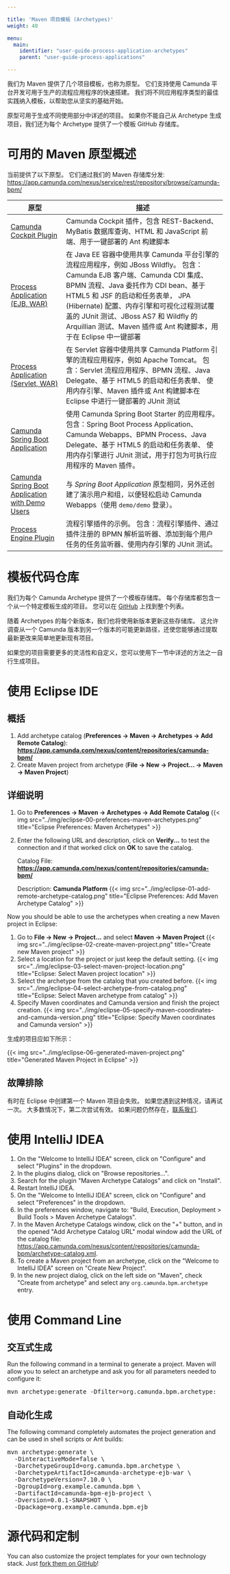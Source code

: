 ```yaml
---

title: 'Maven 项目模板 (Archetypes)'
weight: 40

menu:
  main:
    identifier: "user-guide-process-application-archetypes"
    parent: "user-guide-process-applications"

---
```


我们为 Maven 提供了几个项目模板，也称为原型。
它们支持使用 Camunda 平台开发可用于生产的流程应用程序的快速搭建。
我们将不同应用程序类型的最佳实践纳入模板，以帮助您从坚实的基础开始。

原型可用于生成不同使用部分中详述的项目。
如果你不能自己从 Archetype 生成项目，我们还为每个 Archetype 提供了一个模板 GitHub 存储库。

# 可用的 Maven 原型概述

当前提供了以下原型。 它们通过我们的 Maven 存储库分发: https://app.camunda.com/nexus/service/rest/repository/browse/camunda-bpm/

<table class="table table-bordered">
  <thead>
    <tr><th>原型</th><th>描述</th></tr>
  </thead>
  <tbody>
    <tr>
      <td><a href="https://app.camunda.com/nexus/service/rest/repository/browse/camunda-bpm/org/camunda/bpm/archetype/camunda-archetype-cockpit-plugin/">Camunda Cockpit Plugin</a></td>
      <td>Camunda Cockpit 插件，包含 REST-Backend、MyBatis 数据库查询、HTML 和 JavaScript 前端、用于一键部署的 Ant 构建脚本</td>
    </tr>
    <tr>
      <td><a href="https://app.camunda.com/nexus/service/rest/repository/browse/camunda-bpm/org/camunda/bpm/archetype/camunda-archetype-ejb-war/">Process Application (EJB, WAR)</a></td>
      <td>在 Java EE 容器中使用共享 Camunda 平台引擎的流程应用程序，例如 JBoss Wildfly。
           包含：Camunda EJB 客户端、Camunda CDI 集成、BPMN 流程、Java 委托作为 CDI bean、基于 HTML5 和 JSF 的启动和任务表单，
           JPA (Hibernate) 配置、内存引擎和可视化过程测试覆盖的 JUnit 测试、JBoss AS7 和 Wildfly 的 Arquillian 测试、Maven 插件或 Ant 构建脚本，用于在 Eclipse 中一键部署</td>
    </tr>
    <tr>
      <td><a href="https://app.camunda.com/nexus/service/rest/repository/browse/camunda-bpm/org/camunda/bpm/archetype/camunda-archetype-servlet-war/">Process Application (Servlet, WAR)</a></td>
      <td>在 Servlet 容器中使用共享 Camunda Platform 引擎的流程应用程序，例如 Apache Tomcat。
           包含：Servlet 流程应用程序、BPMN 流程、Java Delegate、基于 HTML5 的启动和任务表单、
           使用内存引擎、Maven 插件或 Ant 构建脚本在 Eclipse 中进行一键部署的 JUnit 测试</td>
    </tr>
    <tr>
      <td><a href="https://app.camunda.com/nexus/service/rest/repository/browse/camunda-bpm/org/camunda/bpm/archetype/camunda-archetype-spring-boot/">Camunda Spring Boot Application</a></td>
      <td>使用 Camunda Spring Boot Starter 的应用程序。
           包含：Spring Boot Process Application、Camunda Webapps、BPMN Process、Java Delegate、基于 HTML5 的启动和任务表单、
           使用内存引擎进行 JUnit 测试，用于打包为可执行应用程序的 Maven 插件。</td>
    </tr>
    <tr>
      <td><a href="https://app.camunda.com/nexus/service/rest/repository/browse/camunda-bpm/org/camunda/bpm/archetype/camunda-archetype-spring-boot-demo/">Camunda Spring Boot Application with Demo Users</a></td>
      <td>与 <i>Spring Boot Application</i> 原型相同，另外还创建了演示用户和组，以便轻松启动 Camunda Webapps（使用 <code>demo/demo</code> 登录）。</td>
    </tr>
    <tr>
      <td><a href="https://app.camunda.com/nexus/service/rest/repository/browse/camunda-bpm/org/camunda/bpm/archetype/camunda-archetype-engine-plugin/">Process Engine Plugin</a></td>
      <td>流程引擎插件的示例。
       包含：流程引擎插件、通过插件注册的 BPMN 解析监听器、添加到每个用户任务的任务监听器、使用内存引擎的 JUnit 测试。</td>
    </tr>
  </tbody>
</table>

# 模板代码仓库

我们为每个 Camunda Archetype 提供了一个模板存储库。
每个存储库都包含一个从一个特定模板生成的项目。
您可以在 [GitHub](https://github.com/camunda?q=%22camunda-bpm-archetype-%22) 上找到整个列表。

随着 Archetypes 的每个新版本，我们也将使用新版本更新这些存储库。
这允许调查从一个 Camunda 版本到另一个版本的可能更新路径，还使您能够通过提取最新更改来简单地更新现有项目。

如果您的项目需要更多的灵活性和自定义，您可以使用下一节中详述的方法之一自行生成项目。

# 使用 Eclipse IDE

## 概括

1. Add archetype catalog (**Preferences -> Maven -> Archetypes -> Add Remote Catalog**):
    **https://app.camunda.com/nexus/content/repositories/camunda-bpm/**
2. Create Maven project from archetype (**File -> New -> Project... -> Maven -> Maven Project**)


## 详细说明

1. Go to **Preferences -> Maven -> Archetypes -> Add Remote Catalog**
{{< img src="../img/eclipse-00-preferences-maven-archetypes.png" title="Eclipse Preferences: Maven Archetypes" >}}
2. Enter the following URL and description, click on **Verify...** to test the connection and if that worked click on **OK** to save the catalog.

    Catalog File: **https://app.camunda.com/nexus/content/repositories/camunda-bpm/**

    Description: **Camunda Platform**
{{< img src="../img/eclipse-01-add-remote-archetype-catalog.png" title="Eclipse Preferences: Add Maven Archetype Catalog" >}}

Now you should be able to use the archetypes when creating a new Maven project in Eclipse:

1. Go to **File -> New -> Project...** and select **Maven -> Maven Project**
{{< img src="../img/eclipse-02-create-maven-project.png" title="Create new Maven project" >}}
2. Select a location for the project or just keep the default setting.
{{< img src="../img/eclipse-03-select-maven-project-location.png" title="Eclipse: Select Maven project location" >}}
3. Select the archetype from the catalog that you created before.
{{< img src="../img/eclipse-04-select-archetype-from-catalog.png" title="Eclipse: Select Maven archetype from catalog" >}}
4. Specify Maven coordinates and Camunda version and finish the project creation.
{{< img src="../img/eclipse-05-specify-maven-coordinates-and-camunda-version.png" title="Eclipse: Specify Maven coordinates and Camunda version" >}}

生成的项目应如下所示：

{{< img src="../img/eclipse-06-generated-maven-project.png" title="Generated Maven Project in Eclipse" >}}


## 故障排除

有时在 Eclipse 中创建第一个 Maven 项目会失败。 如果您遇到这种情况，请再试一次。 大多数情况下，第二次尝试有效。 如果问题仍然存在，[联系我们](https://forum.camunda.org/).

# 使用 IntelliJ IDEA

1. On the "Welcome to IntelliJ IDEA" screen, click on "Configure" and select "Plugins" in the dropdown.
2. In the plugins dialog, click on "Browse repositories...".
3. Search for the plugin "Maven Archetype Catalogs" and click on "Install".
4. Restart IntelliJ IDEA.
5. On the "Welcome to IntelliJ IDEA" screen, click on "Configure" and select "Preferences" in the dropdown.
6. In the preferences window, navigate to: "Build, Execution, Deployment > Build Tools > Maven Archetype Catalogs".
7. In the Maven Archetype Catalogs window, click on the "+" button, and in the opened "Add Archetype Catalog URL"
   modal window add the  URL of the catalog file: https://app.camunda.com/nexus/content/repositories/camunda-bpm/archetype-catalog.xml.
8. To create a Maven project from an archetype, click on the "Welcome to IntelliJ IDEA" screen on "Create New Project".
9. In the new project dialog, click on the left side on "Maven", check "Create from archetype" 
   and select any `org.camunda.bpm.archetype` entry.

# 使用 Command Line

## 交互式生成

Run the following command in a terminal to generate a project. Maven will allow you to select an archetype and ask you for all parameters needed to configure it:

<pre class="console">
mvn archetype:generate -Dfilter=org.camunda.bpm.archetype:
</pre>


## 自动化生成

The following command completely automates the project generation and can be used in shell scripts or Ant builds:
<pre class="console">
mvn archetype:generate \
  -DinteractiveMode=false \
  -DarchetypeGroupId=org.camunda.bpm.archetype \
  -DarchetypeArtifactId=camunda-archetype-ejb-war \
  -DarchetypeVersion=7.10.0 \
  -DgroupId=org.example.camunda.bpm \
  -DartifactId=camunda-bpm-ejb-project \
  -Dversion=0.0.1-SNAPSHOT \
  -Dpackage=org.example.camunda.bpm.ejb
</pre>


# 源代码和定制

You can also customize the project templates for your own technology stack. Just [fork them on GitHub](https://github.com/camunda/camunda-archetypes)!
